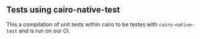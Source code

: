 ## Tests using cairo-native-test

This a compilation of unit tests within cairo to be testes with `cairo-native-test` and is run on our CI.
